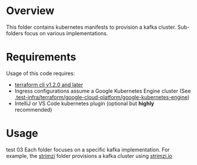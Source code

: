 <!--
    Licensed to the Apache Software Foundation (ASF) under one
    or more contributor license agreements.  See the NOTICE file
    distributed with this work for additional information
    regarding copyright ownership.  The ASF licenses this file
    to you under the Apache License, Version 2.0 (the
    "License"); you may not use this file except in compliance
    with the License.  You may obtain a copy of the License at

      http://www.apache.org/licenses/LICENSE-2.0

    Unless required by applicable law or agreed to in writing,
    software distributed under the License is distributed on an
    "AS IS" BASIS, WITHOUT WARRANTIES OR CONDITIONS OF ANY
    KIND, either express or implied.  See the License for the
    specific language governing permissions and limitations
    under the License.
-->

# Overview

This folder contains kubernetes manifests to provision a kafka cluster. Sub-folders focus on various implementations.

# Requirements

Usage of this code requires:

- [terraform cli v1.2.0 and later](https://terraform.io)
- Ingress configurations assume a Google Kubernetes Engine cluster
(See [.test-infra/terraform/google-cloud-platform/google-kubernetes-engine](../terraform/google-cloud-platform/google-kubernetes-engine))
- IntelliJ or VS Code kubernetes plugin (optional but **highly** recommended)

# Usage
test 03
Each folder focuses on a specific kafka implementation. For example, the [strimzi](strimzi) folder provisions
a kafka cluster using [strimzi.io](https://strimzi.io)
